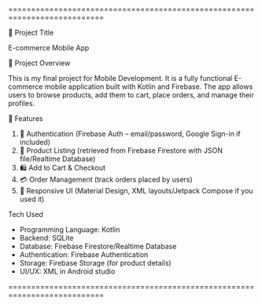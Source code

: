 ===========================================================================

🛒 Project Title

E-commerce Mobile App

📌 Project Overview

This is my final project for Mobile Development. It is a fully functional E-commerce mobile application built with Kotlin and Firebase. The app allows users to browse products, add them to cart, place orders, and manage their profiles.

🚀 Features
1. 🔐 Authentication (Firebase Auth – email/password, Google Sign-in if included)
2. 🏪 Product Listing (retrieved from Firebase Firestore with JSON file/Realtime Database)
3. 🛍️ Add to Cart & Checkout
4. 💳 Order Management (track orders placed by users)
6. 📱 Responsive UI (Material Design, XML layouts/Jetpack Compose if you used it)

Tech Used
- Programming Language: Kotlin
- Backend: SQLite
- Database: Firebase Firestore/Realtime Database
- Authentication: Firebase Authentication
- Storage: Firebase Storage (for product details)
- UI/UX: XML in Android studio
  
===========================================================================
